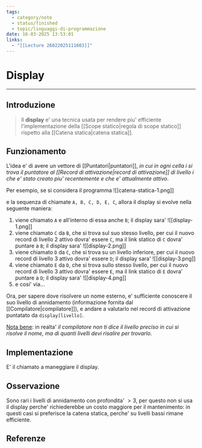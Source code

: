 ```yaml
---
tags:
  - category/note
  - status/finished
  - topic/linguaggi-di-programmazione
date: 16-03-2025 13:53:01
links:
  - "[[Lecture 26022025111603]]"
---
```

# Display
---
## Introduzione
> Il **display** e' una tecnica usata per rendere piu' efficiente l'implementazione della [[Scope statico|regola di scope statico]] rispetto alla [[Catena statica|catena statica]].

## Funzionamento
L'idea e' di avere un vettore di [[Puntatori|puntatori]], _in cui in ogni cella $i$ si trova il puntatore al [[Record di attivazione|record di attivazione]] di livello $i$ che e' stato creato piu' recentemente e che e' attualmente attivo_.

Per esempio, se si considera il programma
![[catena-statica-1.png]]

e la sequenza di chiamate `A, B, C, D, E, C`, allora il display si evolve nella seguente maniera:
1. viene chiamato `A` e all'interno di essa anche `B`; il display sara' ![[display-1.png]]
2. viene chiamato `C` da `B`, che si trova sul suo stesso livello, per cui il nuovo record di livello 2 attivo dovra' essere `C`, ma il link statico di `C` dovra' puntare a `B`; il display sara' ![[display-2.png]]
3. viene chiamato `D` da `C`, che si trova su un livello inferiore, per cui il nuovo record di livello 3 attivo dovra' essere `D`; il display sara' ![[display-3.png]]
4. viene chiamato `E` da `D`, che si trova sullo stesso livello, per cui il nuovo record di livello 3 attivo dovra' essere `E`, ma il link statico di `E` dovra' puntare a `D`; il display sara' ![[display-4.png]]
5. e cosi' via...

Ora, per sapere dove risolvere un nome esterno, e' sufficiente conoscere il suo livello di annidamento (informazione fornita dal [[Compilatore|compilatore]]), e andare a valutarlo nel record di attivazione puntatato da `display[livello]`.

<u>Nota bene</u>: in realta' _il compilatore non ti dice il livello preciso in cui si risolve il nome, ma di quanti livelli devi risalire per trovarlo_.

## Implementazione
E' il chiamato a maneggiare il display.

## Osservazione
Sono rari i livelli di annidamento con profondita' $> 3$, per questo non si usa il display perche' richiederebbe un costo maggiore per il mantenimento: in questi casi si preferisce la catena statica, perche' su livelli bassi rimane efficiente.

## Referenze